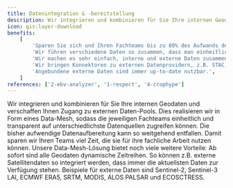 ```yaml
---
title: Datenintegration & -bereitstellung
description: Wir integrieren und kombinieren für Sie Ihre internen Geodaten und verschaffen Ihnen Zugang zu externen Daten-Pools. Externe Daten sind z.B. Sentinel-Satellitendaten, ECMWF-Klimadaten oder kommerzielle Daten.
icon: gis:layer-download
benefits:
    [
        'Sparen Sie sich und Ihren Fachteams bis zu 80% des Aufwands der Datenintegration.',
        'Wir führen verschiedene Daten so zusammen, dass man einheitlich und einfach darauf zugreifen kann.',
        'Wir machen es sehr einfach, interne und externe Daten zusammenzuführen.',
        'Wir bringen Konnektoren zu externen Datenprovidern, z.B. STAC, mit.',
        'Angebundene externe Daten sind immer up-to-date nutzbar.',
    ]
references: ['2-ebv-analyzer', '1-respect', '4-crophype']
---
```


Wir integrieren und kombinieren für Sie Ihre internen Geodaten und verschaffen Ihnen Zugang zu externen Daten-Pools.
Dies realisieren wir in Form eines Data-Mesh, sodass die jeweiligen Fachteams einheitlich und transparent auf unterschiedlichste Datenquellen zugreifen können.
Die bisher aufwendige Datenaufbereitung kann so weitgehend entfallen.
Damit sparen wir Ihren Teams viel Zeit, die sie für ihre fachliche Arbeit nutzen können.
Unsere Data-Mesh-Lösung bietet noch viele weitere Vorteile: Ab sofort sind alle Geodaten dynamische Zeitreihen.
So können z.B. externe Satellitendaten so integriert werden, dass immer die aktuellsten Daten zur Verfügung stehen.
Beispiele für externe Daten sind Sentinel-2, Sentinel-3 LAI, ECMWF ERA5, SRTM, MODIS, ALOS PALSAR und ECOSCTRESS.
